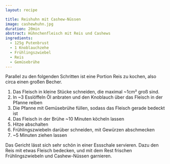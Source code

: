 ```yaml
---
layout: recipe

title: Reishuhn mit Cashew-Nüssen
image: cashewhuhn.jpg
duration: 20min
abstract: Hühnchenfleisch mit Reis und Cashews
ingredients:
  - 125g Putenbrust
  - 1 Knoblauchzehe
  - Frühlingszwiebel
  - Reis
  - Gemüsebrühe
---
```


Parallel zu den folgenden Schritten ist eine Portion Reis zu kochen,
also circa einen großen Becher.

1. Das Fleisch in kleine Stücke schneiden, die maximal  ~1cm² groß sind.
2. In ~3 Esslöffeln Öl anbraten und den Knoblauch über das Fleisch in der Pfanne reiben
3. Die Pfanne mit Gemüsebrühe füllen, sodass das Fleisch gerade bedeckt ist
4. Das Fleisch in der Brühe ~10 Minuten köcheln lassen
5. Hitze abschalten
6. Frühlingszwiebeln darüber schneiden, mit Gewürzen abschmecken
7. ~5 Minuten ziehen lassen

Das Gericht lässt sich sehr schön in einer Essschale servieren.
Dazu den Reis mit etwas Fleisch bedecken, und mit dem Rest frischen Frühlingszwiebeln
und Cashew-Nüssen garnieren.